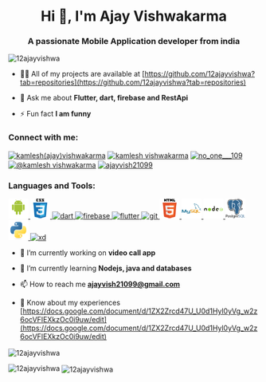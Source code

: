 <h1 align="center">Hi 👋, I'm Ajay Vishwakarma</h1>
<h3 align="center">A passionate Mobile Application developer from india</h3>

<p align="left"> <img src="https://komarev.com/ghpvc/?username=12ajayvishwa&label=Profile%20views&color=0e75b6&style=flat" alt="12ajayvishwa" /> </p>

- 👨‍💻 All of my projects are available at [https://github.com/12ajayvishwa?tab=repositories](https://github.com/12ajayvishwa?tab=repositories)

- 💬 Ask me about **Flutter, dart, firebase and RestApi**

- ⚡ Fun fact **I am funny**

<h3 align="left">Connect with me:</h3>
<p align="left">
<a href="https://linkedin.com/in/kamlesh(ajay)vishwakarma" target="blank"><img align="center" src="https://raw.githubusercontent.com/rahuldkjain/github-profile-readme-generator/master/src/images/icons/Social/linked-in-alt.svg" alt="kamlesh(ajay)vishwakarma" height="30" width="40" /></a>
<a href="https://stackoverflow.com/users/kamlesh vishwakarma" target="blank"><img align="center" src="https://raw.githubusercontent.com/rahuldkjain/github-profile-readme-generator/master/src/images/icons/Social/stack-overflow.svg" alt="kamlesh vishwakarma" height="30" width="40" /></a>
<a href="https://instagram.com/no_one___109" target="blank"><img align="center" src="https://raw.githubusercontent.com/rahuldkjain/github-profile-readme-generator/master/src/images/icons/Social/instagram.svg" alt="no_one___109" height="30" width="40" /></a>
<a href="https://medium.com/@kamlesh vishwakarma" target="blank"><img align="center" src="https://raw.githubusercontent.com/rahuldkjain/github-profile-readme-generator/master/src/images/icons/Social/medium.svg" alt="@kamlesh vishwakarma" height="30" width="40" /></a>
<a href="https://www.hackerrank.com/ajayvish21099" target="blank"><img align="center" src="https://raw.githubusercontent.com/rahuldkjain/github-profile-readme-generator/master/src/images/icons/Social/hackerrank.svg" alt="ajayvish21099" height="30" width="40" /></a>
</p>


<h3 align="left">Languages and Tools:</h3>
<p align="left"> <a href="https://developer.android.com" target="_blank" rel="noreferrer"> <img src="https://raw.githubusercontent.com/devicons/devicon/master/icons/android/android-original-wordmark.svg" alt="android" width="40" height="40"/> </a> <a href="https://www.w3schools.com/css/" target="_blank" rel="noreferrer"> <img src="https://raw.githubusercontent.com/devicons/devicon/master/icons/css3/css3-original-wordmark.svg" alt="css3" width="40" height="40"/> </a> <a href="https://dart.dev" target="_blank" rel="noreferrer"> <img src="https://www.vectorlogo.zone/logos/dartlang/dartlang-icon.svg" alt="dart" width="40" height="40"/> </a> <a href="https://firebase.google.com/" target="_blank" rel="noreferrer"> <img src="https://www.vectorlogo.zone/logos/firebase/firebase-icon.svg" alt="firebase" width="40" height="40"/> </a> <a href="https://flutter.dev" target="_blank" rel="noreferrer"> <img src="https://www.vectorlogo.zone/logos/flutterio/flutterio-icon.svg" alt="flutter" width="40" height="40"/> </a> <a href="https://git-scm.com/" target="_blank" rel="noreferrer"> <img src="https://www.vectorlogo.zone/logos/git-scm/git-scm-icon.svg" alt="git" width="40" height="40"/> </a> <a href="https://www.w3.org/html/" target="_blank" rel="noreferrer"> <img src="https://raw.githubusercontent.com/devicons/devicon/master/icons/html5/html5-original-wordmark.svg" alt="html5" width="40" height="40"/> </a> <a href="https://www.mysql.com/" target="_blank" rel="noreferrer"> <img src="https://raw.githubusercontent.com/devicons/devicon/master/icons/mysql/mysql-original-wordmark.svg" alt="mysql" width="40" height="40"/> </a> <a href="https://nodejs.org" target="_blank" rel="noreferrer"> <img src="https://raw.githubusercontent.com/devicons/devicon/master/icons/nodejs/nodejs-original-wordmark.svg" alt="nodejs" width="40" height="40"/> </a> <a href="https://www.postgresql.org" target="_blank" rel="noreferrer"> <img src="https://raw.githubusercontent.com/devicons/devicon/master/icons/postgresql/postgresql-original-wordmark.svg" alt="postgresql" width="40" height="40"/> </a> <a href="https://www.python.org" target="_blank" rel="noreferrer"> <img src="https://raw.githubusercontent.com/devicons/devicon/master/icons/python/python-original.svg" alt="python" width="40" height="40"/> </a> <a href="https://www.adobe.com/products/xd.html" target="_blank" rel="noreferrer"> <img src="https://cdn.worldvectorlogo.com/logos/adobe-xd.svg" alt="xd" width="40" height="40"/> </a> </p>


- 🔭 I’m currently working on **video call app**

- 🌱 I’m currently learning **Nodejs, java and databases**

- 📫 How to reach me **ajayvish21099@gmail.com**

- 📄 Know about my experiences [https://docs.google.com/document/d/1ZX2Zrcd47U_U0d1Hyl0yVg_w2z6ocVFIEXkzOc0i9uw/edit](https://docs.google.com/document/d/1ZX2Zrcd47U_U0d1Hyl0yVg_w2z6ocVFIEXkzOc0i9uw/edit)

<p><img align="center" src="https://github-readme-streak-stats.herokuapp.com/?user=12ajayvishwa&" alt="12ajayvishwa" /></p>

<p><img align="left" src="https://github-readme-stats.vercel.app/api/top-langs?username=12ajayvishwa&show_icons=true&locale=en&layout=compact" alt="12ajayvishwa" /></p>

<p>&nbsp;<img align="center" src="https://github-readme-stats.vercel.app/api?username=12ajayvishwa&show_icons=true&locale=en" alt="12ajayvishwa" /></p>


